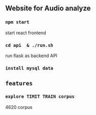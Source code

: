 

## Website for Audio analyze


### `npm start`

start react frontend

### `cd api  & ./run.sh`

run flask as backend API

### `install mysql data `




## `features`

### `explore TIMIT TRAIN corpus`
4620 corpus
